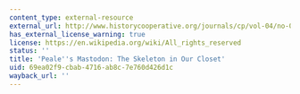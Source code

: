 ```yaml
---
content_type: external-resource
external_url: http://www.historycooperative.org/journals/cp/vol-04/no-02/semonin/
has_external_license_warning: true
license: https://en.wikipedia.org/wiki/All_rights_reserved
status: ''
title: 'Peale''s Mastodon: The Skeleton in Our Closet'
uid: 69ea02f9-cbab-4716-ab8c-7e760d426d1c
wayback_url: ''
---
```

